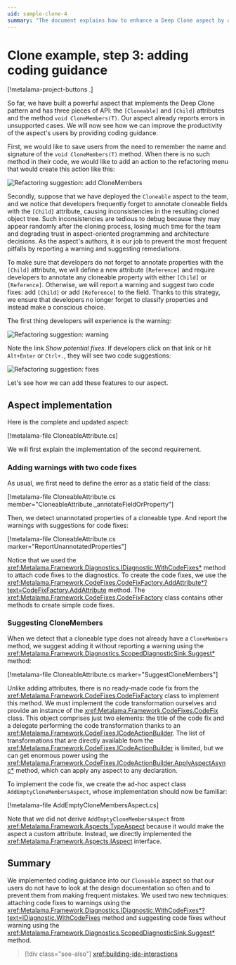 ```yaml
---
uid: sample-clone-4
summary: "The document explains how to enhance a Deep Clone aspect by adding coding guidance, including refactoring suggestions and warnings with code fixes."
---
```


# Clone example, step 3: adding coding guidance

[!metalama-project-buttons .]

So far, we have built a powerful aspect that implements the Deep Clone pattern and has three pieces of API:
the `[Cloneable]` and `[Child]` attributes and the method `void CloneMembers(T)`. Our aspect already reports errors in
unsupported cases. We will now see how we can improve the productivity of the aspect's users by providing coding
guidance.

First, we would like to save users from the need to remember the name and signature of the `void CloneMembers(T)`
method. When there is no such method in their code, we would like to add an action to the refactoring menu that would
create this action like this:

![Refactoring suggestion: add CloneMembers](screenshots/customize.png)

Secondly, suppose that we have deployed the `Cloneable` aspect to the team, and we notice that developers frequently
forget to annotate cloneable fields with the `[Child]` attribute, causing inconsistencies in the resulting cloned object
tree. Such inconsistencies are tedious to debug because they may appear randomly after the cloning process, losing much
time for the team and degrading trust in aspect-oriented programming and architecture decisions. As the aspect's
authors, it is our job to prevent the most frequent pitfalls by reporting a warning and suggesting remediations.

To make sure that developers do not forget to annotate properties with the `[Child]` attribute, we will define a new
attribute `[Reference]` and require developers to annotate any cloneable property with either `[Child]`
or `[Reference]`. Otherwise, we will report a warning and suggest two code fixes: add `[Child]` or add `[Reference]` to
the field. Thanks to this strategy, we ensure that developers no longer forget to classify properties and instead make a
conscious choice.

The first thing developers will experience is the warning:

![Refactoring suggestion: warning](screenshots/classify-warning.png)

Note the link _Show potential fixes_. If developers click on that link or hit `Alt+Enter` or `Ctrl+.`, they will see two
code suggestions:

![Refactoring suggestion: fixes](screenshots/classify-fixes.png)

Let's see how we can add these features to our aspect.

## Aspect implementation

Here is the complete and updated aspect:

[!metalama-file CloneableAttribute.cs]

We will first explain the implementation of the second requirement.

### Adding warnings with two code fixes

As usual, we first need to define the error as a static field of the class:

[!metalama-file CloneableAttribute.cs member="CloneableAttribute._annotateFieldOrProperty"]

Then, we detect unannotated properties of a cloneable type. And report the warnings with suggestions for code fixes:

[!metalama-file CloneableAttribute.cs marker="ReportUnannotatedProperties"]

Notice that we used the <xref:Metalama.Framework.Diagnostics.IDiagnostic.WithCodeFixes*> method to attach code fixes to
the diagnostics. To create the code fixes, we use
the <xref:Metalama.Framework.CodeFixes.CodeFixFactory.AddAttribute*?text=CodeFixFactory.AddAttribute> method.
The <xref:Metalama.Framework.CodeFixes.CodeFixFactory> class contains other methods to create simple code fixes.

### Suggesting CloneMembers

When we detect that a cloneable type does not already have a `CloneMembers` method, we suggest adding it without
reporting a warning using the <xref:Metalama.Framework.Diagnostics.ScopedDiagnosticSink.Suggest*> method:

[!metalama-file CloneableAttribute.cs marker="SuggestCloneMembers"]

Unlike adding attributes, there is no ready-made code fix from the <xref:Metalama.Framework.CodeFixes.CodeFixFactory>
class to implement this method. We must implement the code transformation ourselves and provide an instance of
the <xref:Metalama.Framework.CodeFixes.CodeFix> class. This object comprises just two elements: the title of the code
fix and a delegate performing the code transformation thanks to
an <xref:Metalama.Framework.CodeFixes.ICodeActionBuilder>. The list of transformations that are directly available from
the <xref:Metalama.Framework.CodeFixes.ICodeActionBuilder> is limited, but we can get enormous power using
the <xref:Metalama.Framework.CodeFixes.ICodeActionBuilder.ApplyAspectAsync*> method, which can apply any aspect to any
declaration.

To implement the code fix, we create the ad-hoc aspect class `AddEmptyCloneMembersAspect`, whose implementation should
now be familiar:

[!metalama-file AddEmptyCloneMembersAspect.cs]

Note that we did not derive `AddEmptyCloneMembersAspect` from <xref:Metalama.Framework.Aspects.TypeAspect> because it
would make the aspect a custom attribute. Instead, we directly implemented the <xref:Metalama.Framework.Aspects.IAspect>
interface.

## Summary

We implemented coding guidance into our `Cloneable` aspect so that our users do not have to look at the design
documentation so often and to prevent them from making frequent mistakes. We used two new techniques: attaching code
fixes to warnings using
the <xref:Metalama.Framework.Diagnostics.IDiagnostic.WithCodeFixes*?text=IDiagnostic.WithCodeFixes> method and
suggesting code fixes _without_ warning using the <xref:Metalama.Framework.Diagnostics.ScopedDiagnosticSink.Suggest*>
method.

> [!div class="see-also"]
> <xref:building-ide-interactions>

